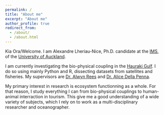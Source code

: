 ```yaml
---
permalink: /
title: "About me"
excerpt: "About me"
author_profile: true
redirect_from: 
  - /about/
  - /about.html
---
```


Kia Ora/Welcome. I am Alexandre Lheriau-Nice, Ph.D. candidate at the [IMS](https://www.auckland.ac.nz/en/science/about-the-faculty/institute-of-marine-science.html), of the [University of Auckland](https://www.auckland.ac.nz/en.html).

I am currently investigating the bio-physical coupling in the [Hauraki Gulf](https://www.google.com/maps/place/Hauraki+Gulf+%2F+T%C4%ABkapa+Moana/@-36.6598107,174.9040613,9z/data=!4m6!3m5!1s0x6d732874b6b9dd5f:0x2a00ef616659ae50!8m2!3d-36.5988941!4d175.1894045!16zL20vMDNyc21j?entry=ttu). I do so using mainly Python and R, dissecting datasets from satellites and fisheries.
My supervisors are [Dr. Alwyn Rees](https://profiles.auckland.ac.nz/ta-rees) and [Dr. Alice Della Penna](https://twitter.com/alidrifting).

My primary interest in research is ecosystem functionning as a whole. For that reason, I study everything I can from bio-physical couplings to human-animal interraction in tourism. This give me a good understanding of a wide variety of subjects, which I rely on to work as a multi-disciplinary researcher and oceanographer.
